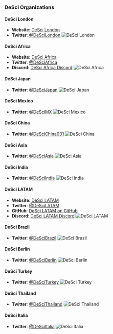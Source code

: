 ### DeSci Organizations

#### DeSci London
- **Website**: [DeSci London](https://www.desci.london/)
- **Twitter**: [@DeSciLondon](https://twitter.com/descilondon?lang=en)
![DeSci London](https://pbs.twimg.com/profile_images/1650502326749102080/7pHIA9ra_400x400.jpg)

#### DeSci Africa
- **Website**: [DeSci Africa](https://mirror.xyz/0xcE75b62f12ae1F891bA6222c52a630aa36127142/ysCdhI9uUxMEOfuWoWv1xSWKRCWho7wD8BIJl7tOMrM)
- **Twitter**: [@DeSciAfrica](https://twitter.com/DeSciAfrica)
- **Discord**: [DeSci Africa Discord](http://discord.gg/4QyGdzknP8)
![DeSci Africa](https://pbs.twimg.com/profile_images/1612893703068127241/OrVG1yhM_400x400.jpg)

#### DeSci Japan
- **Twitter**: [@DeSciJapan](https://x.com/DeSciJapan)
![DeSci Japan](https://pbs.twimg.com/profile_images/1655228517175672832/s72SwpU-_400x400.jpg)

#### DeSci Mexico
- **Twitter**: [@DeSciMX](https://x.com/DeSciMX)
![DeSci Mexico](https://pbs.twimg.com/profile_images/1711610864757850112/HG2qPMtF_400x400.jpg)

#### DeSci China
- **Twitter**: [@DeSciChina001](https://x.com/DeSciChina001)
![DeSci China](https://pbs.twimg.com/profile_images/1796540614206763008/tVDR7dNF_400x400.jpg)

#### DeSci Asia
- **Twitter**: [@DeSciAsia](https://x.com/DeSciAsia)
![DeSci Asia](https://pbs.twimg.com/profile_images/1708558852587700224/c-cU9NML_400x400.jpg)

#### DeSci India
- **Twitter**: [@DeSciIndia](https://x.com/DeSciIndia)
![DeSci India](https://pbs.twimg.com/profile_images/1744412072736411649/H-aYd_Cw_400x400.jpg)

#### DeSci LATAM
- **Website**: [DeSci LATAM](https://descilatam.org)
- **Twitter**: [@DeSciLATAM](https://twitter.com/DeSciLATAM)
- **GitHub**: [DeSci LATAM on GitHub](https://github.com/DeSci-Latam)
- **Discord**: [DeSci LATAM Discord](https://discord.com/invite/moleculedao)
![DeSci LATAM](https://pbs.twimg.com/profile_images/1640516553912332288/2EglMeFb_400x400.jpg)

#### DeSci Brazil
- **Twitter**: [@DeSciBrazil](https://twicopy.com/DeSciBrazil/)
![DeSci Brazil](https://pbs.twimg.com/profile_images/1668002599235092481/obOpIhc4_400x400.jpg)

#### DeSci Berlin
- **Twitter**: [@DeSciBerlin](https://x.com/DeSciBerlin/)
![DeSci Berlin](https://pbs.twimg.com/profile_images/1779910040008163328/R-5IfVje_400x400.jpg)

#### DeSci Turkey
- **Twitter**: [@DeSciTurkey](https://x.com/DeSciTurkey)
![DeSci Turkey](https://pbs.twimg.com/profile_images/1679838874015617024/CgGfCZD-_400x400.jpg)

#### DeSci Thailand
- **Twitter**: [@DeSciThailand](https://x.com/DeSciThailand)
![DeSci Thailand](https://pbs.twimg.com/profile_images/1780263355472904192/j5PQJNkD_400x400.jpg)

#### DeSci Italia
- **Twitter**: [@DeSciItalia](https://x.com/DeSciItalia)
![DeSci Italia](https://pbs.twimg.com/profile_images/1582321089807540231/p_5cig22_400x400.jpg)

